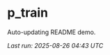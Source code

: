 # p_train

Auto-updating README demo.

<!--START_SECTION:status-->
_Last run: 2025-08-26 04:43 UTC_
<!--END_SECTION:status-->




























































































































